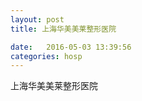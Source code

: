 ```yaml
--- 
layout: post 
title: 上海华美美莱整形医院

date:   2016-05-03 13:39:56 
categories: hosp 
--- 
```

   
上海华美美莱整形医院
